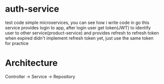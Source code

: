# auth-service
test code simple microservices, you can see how i write code in go
this service provides login to app, after login user get token(JWT) to identify user to other service(product-service)
and provides refresh to refresh token when expired
didn't implement refresh token yet, just use the same token for practice
# Architecture
Controller -> Service -> Repository
